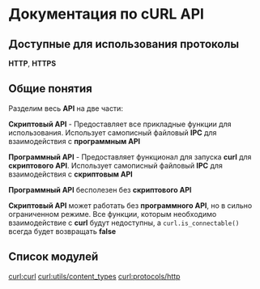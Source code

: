 # Документация по cURL API

## Доступные для использования протоколы

**HTTP**, **HTTPS**

## Общие понятия

Разделим весь **API** на две части:

**Скриптовый API** - Предоставляет все прикладные функции для использования. Использует самописный файловый **IPC** для взаимодействия с **программным API**

**Программный API** - Предоставляет функционал для запуска **curl** для **скриптового API**. Использует самописный файловый **IPC** для взаимодействия с **скриптовым API**



**Программный API** бесполезен без **скриптового API**

**Скриптовый API** может работать без **программного API**, но в сильно ограниченном режиме. Все функции, которым необходимо взаимодействие с **curl** будут недоступны, а `curl.is_connectable()` всегда будет возвращать **false**

## Список модулей
[curl:curl](modules/curl.md)
[curl:utils/content_types](modules/content_types.md)
[curl:protocols/http](modules/http.md)
